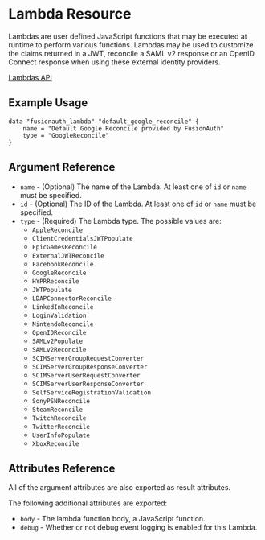 # Lambda Resource

Lambdas are user defined JavaScript functions that may be executed at runtime to perform various functions. Lambdas may be used to customize the claims returned in a JWT, reconcile a SAML v2 response or an OpenID Connect response when using these external identity providers.

[Lambdas API](https://fusionauth.io/docs/v1/tech/apis/lambdas)

## Example Usage

```hcl
data "fusionauth_lambda" "default_google_reconcile" {
    name = "Default Google Reconcile provided by FusionAuth"
    type = "GoogleReconcile"
}
```

## Argument Reference

* `name` - (Optional) The name of the Lambda. At least one of `id` or `name` must be specified.
* `id`   - (Optional) The ID of the Lambda. At least one of `id` or `name` must be specified.
* `type` - (Required) The Lambda type. The possible values are:
  * `AppleReconcile`
  * `ClientCredentialsJWTPopulate`
  * `EpicGamesReconcile`
  * `ExternalJWTReconcile`
  * `FacebookReconcile`
  * `GoogleReconcile`
  * `HYPRReconcile`
  * `JWTPopulate`
  * `LDAPConnectorReconcile`
  * `LinkedInReconcile`
  * `LoginValidation`
  * `NintendoReconcile`
  * `OpenIDReconcile`
  * `SAMLv2Populate`
  * `SAMLv2Reconcile`
  * `SCIMServerGroupRequestConverter`
  * `SCIMServerGroupResponseConverter`
  * `SCIMServerUserRequestConverter`
  * `SCIMServerUserResponseConverter`
  * `SelfServiceRegistrationValidation`
  * `SonyPSNReconcile`
  * `SteamReconcile`
  * `TwitchReconcile`
  * `TwitterReconcile`
  * `UserInfoPopulate`
  * `XboxReconcile`

## Attributes Reference

All of the argument attributes are also exported as result attributes.

The following additional attributes are exported:

* `body`  - The lambda function body, a JavaScript function.
* `debug` - Whether or not debug event logging is enabled for this Lambda.
